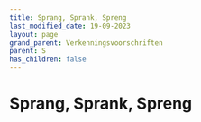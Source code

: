 ```yaml
---
title: Sprang, Sprank, Spreng
last_modified_date: 19-09-2023
layout: page
grand_parent: Verkenningsvoorschriften
parent: S
has_children: false
---
```


Sprang, Sprank, Spreng
======================

